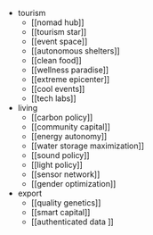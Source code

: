- tourism
	- [[nomad hub]]
	- [[tourism star]]
	- [[event space]]
	- [[autonomous shelters]]
	- [[clean food]]
	- [[wellness paradise]]
	- [[extreme epicenter]]
	- [[cool events]]
	- [[tech labs]]
- living
	- [[carbon policy]]
	- [[community capital]]
	- [[energy autonomy]]
	- [[water storage maximization]]
	- [[sound policy]]
	- [[light policy]]
	- [[sensor network]]
	- [[gender optimization]]
- export
	- [[quality genetics]]
	- [[smart capital]]
	- [[authenticated data ]]